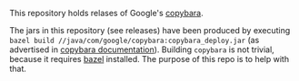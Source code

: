 This repository holds relases of Google's [copybara](https://github.com/google/copybara).

The jars in this repository (see releases)
have been produced by executing `bazel build //java/com/google/copybara:copybara_deploy.jar`
(as advertised in [copybara documentation](https://github.com/google/copybara#getting-started-using-copybara)).
Building `copybara` is not trivial, because it requires [bazel](https://github.com/bazelbuild/bazel) installed.
The purpose of this repo is to help with that.
